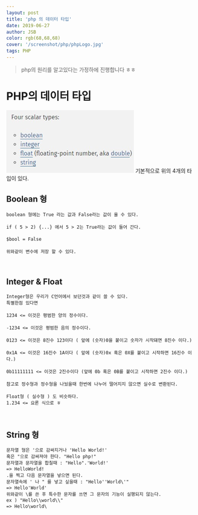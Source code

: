 ```yaml
---
layout: post
title: 'php 의 데이터 타입'
date: 2019-06-27
author: JSB
color: rgb(68,68,68)
cover: '/screenshot/php/phpLogo.jpg'
tags: PHP
---
```

> php의 원리를 알고있다는 가정하에 진행합니다 ㅎㅎ


# PHP의 데이터 타입
<img src="/screenshot/php/php-2-1.jpg">
    기본적으로 위의 4개의 타입이 있다.
<br>

<h2>Boolean 형</h2>

	boolean 형에는 True 라는 값과 False라는 값이 올 수 있다.
    
   	if ( 5 > 2) {...} 에서 5 > 2는 True라는 값이 들어 간다.
    
    $bool = False
    
    위와같이 변수에 저장 할 수 있다.

<br>

<h2> Integer & Float</h2>

	Integer형은 우리가 C언어에서 보던것과 같이 쓸 수 있다.
    특별한점 있다면 
    
   	1234 <= 이것은 평범한 양의 정수이다.
    
    -1234 <= 이것은 평범한 음의 정수이다.
    
    0123 <= 이것은 8진수 123이다 ( 앞에 (숫자)0을 붙이고 숫자가 시작돼면 8진수 이다.)
    
    0x1A <= 이것은 16진수 1A이다 ( 앞에 (숫자)0x 혹은 0X를 붙이고 시작하면 16진수 이다.)
    
    0b11111111 <= 이것은 2진수이다 (앞에 0b 혹은 0B를 붙이고 시작하면 2진수 이다.)
    
	참고로 정수형과 정수형을 나눴을때 한번에 나누어 떨어지지 않으면 실수로 변환된다.
	
    Float형 ( 실수형 ) 도 비슷하다.
    1.234 <= 요론 식으로 ㅎ
<br>

<h2> String 형 </h2>

	문자열 형은 '으로 감싸지거나 'Hello World!'
    혹은 "으로 감싸져야 한다. "Hello php!"
    문자열과 문자열을 합칠때 : "Hello".'World!'
    => HelloWorld!
    .을 찍고 다음 문자열을 넣으면 된다.
    문자열속에 ' 나 " 를 넣고 싶을때 : "Hello''World\'"
    => Hello'World'
    위와같이 \를 쓴 후 특수한 문자를 쓰면 그 문자의 기능이 실행되지 않는다.
    ex ) "Hello\\world\\"
    => Hello\world\